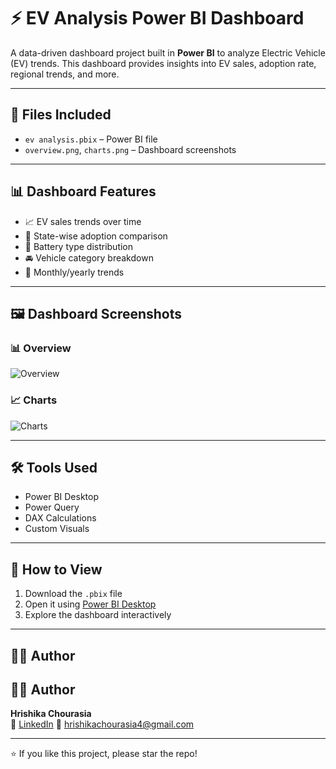 # ⚡ EV Analysis Power BI Dashboard

A data-driven dashboard project built in **Power BI** to analyze Electric Vehicle (EV) trends. This dashboard provides insights into EV sales, adoption rate, regional trends, and more.

---

## 📁 Files Included

- `ev analysis.pbix` – Power BI file
- `overview.png`, `charts.png` – Dashboard screenshots

---

## 📊 Dashboard Features

- 📈 EV sales trends over time
- 📍 State-wise adoption comparison
- 🔋 Battery type distribution
- 🚘 Vehicle category breakdown
- 📅 Monthly/yearly trends

---

## 🖼️ Dashboard Screenshots

### 📊 Overview
![Overview](overview.png)

### 📈 Charts
![Charts](charts.png)

---

## 🛠 Tools Used

- Power BI Desktop
- Power Query
- DAX Calculations
- Custom Visuals

---

## 🚀 How to View

1. Download the `.pbix` file
2. Open it using [Power BI Desktop](https://powerbi.microsoft.com/desktop/)
3. Explore the dashboard interactively

---

## 👩‍💻 Author

## 👩‍💻 Author

**Hrishika Chourasia**  
🔗 [LinkedIn](https://www.linkedin.com/in/hrishika-chourasia-581632271)
📧 hrishikachourasia4@gmail.com



---

⭐ If you like this project, please star the repo!
